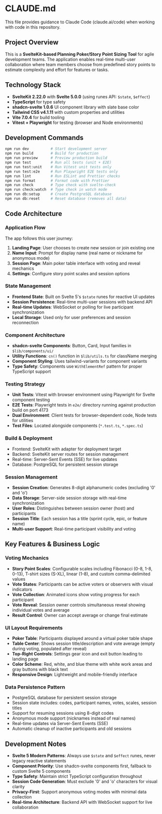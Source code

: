 # CLAUDE.md

This file provides guidance to Claude Code (claude.ai/code) when working with code in this repository.

## Project Overview

This is a **SvelteKit-based Planning Poker/Story Point Sizing Tool** for agile development teams. The application enables real-time multi-user collaboration where team members choose from predefined story points to estimate complexity and effort for features or tasks.

## Technology Stack

- **SvelteKit 2.22.0** with **Svelte 5.0.0** (using runes API: `$state`, `$effect`)
- **TypeScript** for type safety
- **shadcn-svelte 1.0.6** UI component library with slate base color
- **Tailwind CSS v4.1.11** with custom properties and utilities
- **Vite 7.0.4** for build tooling
- **Vitest + Playwright** for testing (browser and Node environments)

## Development Commands

```bash
npm run dev          # Start development server
npm run build        # Build for production
npm run preview      # Preview production build
npm run test         # Run all tests (unit + E2E)
npm run test:unit    # Run Vitest unit tests only
npm run test:e2e     # Run Playwright E2E tests only
npm run lint         # Run ESLint and Prettier checks
npm run format       # Format code with Prettier
npm run check        # Type check with svelte-check
npm run check:watch  # Type check in watch mode
npm run db:setup     # Create PostgreSQL database
npm run db:reset     # Reset database (removes all data)
```

## Code Architecture

### Application Flow

The app follows this user journey:

1. **Landing Page**: User chooses to create new session or join existing one
2. **Name Input**: Prompt for display name (real name or nickname for anonymous mode)
3. **Session Page**: Main poker table interface with voting and reveal mechanics
4. **Settings**: Configure story point scales and session options

### State Management

- **Frontend State**: Built on Svelte 5's `$state` runes for reactive UI updates
- **Session Persistence**: Real-time multi-user sessions with backend API
- **Real-time Updates**: WebSocket or polling for live participant synchronization
- **Local Storage**: Used only for user preferences and session reconnection

### Component Architecture

- **shadcn-svelte Components**: Button, Card, Input families in `$lib/components/ui/`
- **Utility Functions**: `cn()` function in `$lib/utils.ts` for className merging
- **Component Styling**: Uses tailwind-variants for component variants
- **Type Safety**: Components use `WithElementRef` pattern for proper TypeScript support

### Testing Strategy

- **Unit Tests**: Vitest with browser environment using Playwright for Svelte component testing
- **E2E Tests**: Playwright tests in `e2e/` directory running against production build on port 4173
- **Dual Environment**: Client tests for browser-dependent code, Node tests for utilities
- **Test Files**: Located alongside components (`*.test.ts`, `*.spec.ts`)

### Build & Deployment

- Frontend: SvelteKit with adapter for deployment target
- Backend: SvelteKit server routes for session management
- Real-time: Server-Sent Events (SSE) for live updates
- Database: PostgreSQL for persistent session storage

### Session Management

- **Session Creation**: Generates 8-digit alphanumeric codes (excluding '0' and 'o')
- **Data Storage**: Server-side session storage with real-time synchronization
- **User Roles**: Distinguishes between session owner (host) and participants
- **Session Title**: Each session has a title (sprint cycle, epic, or feature name)
- **Multi-user Support**: Real-time participant visibility and voting

## Key Features & Business Logic

### Voting Mechanics

- **Story Point Scales**: Configurable scales including Fibonacci (0-8, 1-8, 0-13), T-shirt sizes (S-XL), linear (1-8), and custom comma-delimited values
- **Vote States**: Participants can be active voters or observers with visual indicators
- **Vote Collection**: Animated icons show voting progress for each participant
- **Vote Reveal**: Session owner controls simultaneous reveal showing individual votes and average
- **Result Control**: Owner can accept average or change final estimate

### UI Layout Requirements

- **Poker Table**: Participants displayed around a virtual poker table shape
- **Table Center**: Shows session title/description and vote average (empty during voting, populated after reveal)
- **Top-Right Controls**: Settings gear icon and exit button leading to landing page
- **Color Scheme**: Red, white, and blue theme with white work areas and gray buttons with black text
- **Responsive Design**: Lightweight and mobile-friendly interface

### Data Persistence Pattern

- PostgreSQL database for persistent session storage
- Session state includes: codes, participant names, votes, scales, session titles
- Support for resuming sessions using 8-digit codes
- Anonymous mode support (nicknames instead of real names)
- Real-time updates via Server-Sent Events (SSE)
- Automatic cleanup of inactive participants and old sessions

## Development Notes

- **Svelte 5 Modern Patterns**: Always use `$state` and `$effect` runes, never legacy reactive statements
- **Component Priority**: Use shadcn-svelte components first, fallback to custom Svelte 5 components
- **Type Safety**: Maintain strict TypeScript configuration throughout
- **Session Code Generation**: Must exclude '0' and 'o' characters for visual clarity
- **Privacy-First**: Support anonymous voting modes with minimal data collection
- **Real-time Architecture**: Backend API with WebSocket support for live collaboration